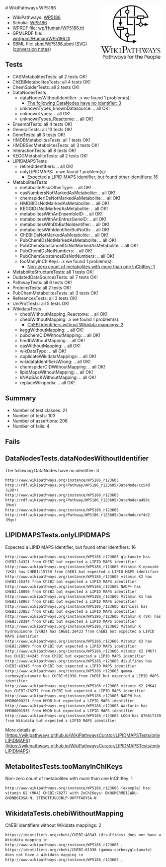 <img style="float: right; width: 200px" src="../logo.png" />
# WikiPathways WP5186

* WikiPathways: [WP5186](https://identifiers.org/wikipathways:WP5186)
* Scholia: [WP5186](https://scholia.toolforge.org/wikipathways/WP5186)
* WPRDF file: [wp/Human/WP5186.ttl](../wp/Human/WP5186.ttl)
* GPMLRDF file: [wp/gpml/Human/WP5186.ttl](../wp/gpml/Human/WP5186.ttl)
* SBML file: [sbml/WP5186.sbml](../sbml/WP5186.sbml) ([SVG](../sbml/WP5186.svg)) ([conversion notes](../sbml/WP5186.txt))

## Tests
* CASMetabolitesTests: all 2 tests OK!
* ChEBIMetabolitesTests: all 4 tests OK!
* ChemSpiderTests: all 2 tests OK!
* DataNodesTests
    * dataNodesWithoutIdentifier: .x we found 1 problem(s):
        * [The following DataNodes have no identifier: 3](#d2d32fa2)
    * unknownTypes_knownDatasource: .. all OK!
    * unknownTypes: .. all OK!
    * unknownTypes_Reactome: .. all OK!
* EnsemblTests: all 4 tests OK!
* GeneralTests: all 13 tests OK!
* GeneTests: all 3 tests OK!
* HMDBMetabolitesTests: all 1 tests OK!
* HMDBSecMetabolitesTests: all 3 tests OK!
* InteractionTests: all 8 tests OK!
* KEGGMetaboliteTests: all 2 tests OK!
* LIPIDMAPSTests
    * retiredIdentifiers: .. all OK!
    * onlyLIPIDMAPS: .x we found 1 problem(s):
        * [Expected a LIPID MAPS identifier, but found other identifiers: 16](#d0bfb67e)
* MetabolitesTests
    * metaboliteAlsoOtherType: .. all OK!
    * casNumbersNotMarkedAsMetabolite: .. all OK!
    * chemspiderIDsNotMarkedAsMetabolite: .. all OK!
    * HMDBIDsNotMarkedAsMetabolite: .. all OK!
    * KEGGIDsNotMarkedAsMetabolite: .. all OK!
    * metabolitesWithAnEnsembleID: .. all OK!
    * metabolitesWithAnEntrezGeneID: .. all OK!
    * metabolitesWithDbButNoIdentifier: .. all OK!
    * metabolitesWithIdentifierButNoDb: .. all OK!
    * ChEBIIDsNotMarkedAsMetabolite: .. all OK!
    * PubChemIDsNotMarkedAsMetabolite: .. all OK!
    * PubChemSubstanceIDsNotMarkedAsMetabolite: .. all OK!
    * PubChemIDsNotNumbers: .. all OK!
    * PubChemSubstanceIDsNotNumbers: .. all OK!
    * tooManyInChIKeys: .x we found 1 problem(s):
        * [Non-zero count of metabolites with more than one InChIKey: 1](#a4e4037e)
* MetaboliteStructureTests: all 1 tests OK!
* OudatedDataSourcesTests: all 7 tests OK!
* PathwayTests: all 6 tests OK!
* ProteinsTests: all 2 tests OK!
* PubChemMetabolitesTests: all 3 tests OK!
* ReferencesTests: all 3 tests OK!
* UniProtTests: all 5 tests OK!
* WikidataTests
    * chebiWithoutMapping_Reactome: .. all OK!
    * chebiWithoutMapping: .x we found 1 problem(s):
        * [ChEBI identifiers without Wikidata mappings: 2](#a8d554ce)
    * keggWithoutMapping: .. all OK!
    * pubchemCIDWithoutMapping: .. all OK!
    * hmdbWithoutMapping: .. all OK!
    * casWithoutMapping: .. all OK!
    * wikDataTypo: .. all OK!
    * duplicateWikidataMappings: .. all OK!
    * wikidataIdentifiersWrong: .. all OK!
    * chemspiderCIDWithoutMapping: .. all OK!
    * lipidMapsWithoutMapping: .. all OK!
    * kNApSAcKWithoutMapping: .. all OK!
    * replaceWikipedia: .. all OK!


## Summary

* Number of test classes: 21
* Number of tests: 103
* Number of assertions: 206
* Number of fails: 4

## Fails

<a name="d2d32fa2" />

## DataNodesTests.dataNodesWithoutIdentifier

The following DataNodes have no identifier: 3
```
http://www.wikipathways.org/instance/WP5186_r123605 http://rdf.wikipathways.org/Pathway/WP5186_r123605/DataNode/cc54d (LOO•)
http://www.wikipathways.org/instance/WP5186_r123605 http://rdf.wikipathways.org/Pathway/WP5186_r123605/DataNode/a498c (Men)
http://www.wikipathways.org/instance/WP5186_r123605 http://rdf.wikipathways.org/Pathway/WP5186_r123605/DataNode/ef4d2 (Mqn)
```

<a name="d0bfb67e" />

## LIPIDMAPSTests.onlyLIPIDMAPS

Expected a LIPID MAPS identifier, but found other identifiers: 16
```
http://www.wikipathways.org/instance/WP5186_r123605 glutamate has CHEBI:14321 from ChEBI but expected a LIPID MAPS identifier
http://www.wikipathways.org/instance/WP5186_r123605 Vitamin K epoxide (VKO) has CHEBI:15759 from ChEBI but expected a LIPID MAPS identifier
http://www.wikipathways.org/instance/WP5186_r123605 vitamin K2 has CHEBI:16374 from ChEBI but expected a LIPID MAPS identifier
http://www.wikipathways.org/instance/WP5186_r123605 NADP+ has CHEBI:18009 from ChEBI but expected a LIPID MAPS identifier
http://www.wikipathways.org/instance/WP5186_r123605 Vitamin K1 has CHEBI:18067 from ChEBI but expected a LIPID MAPS identifier
http://www.wikipathways.org/instance/WP5186_r123605 dithiols has CHEBI:23853 from ChEBI but expected a LIPID MAPS identifier
http://www.wikipathways.org/instance/WP5186_r123605 Vitamin K (VK) has CHEBI:28384 from ChEBI but expected a LIPID MAPS identifier
http://www.wikipathways.org/instance/WP5186_r123605 Vitamin K hydroquinone (VKH2) has CHEBI:28433 from ChEBI but expected a LIPID MAPS identifier
http://www.wikipathways.org/instance/WP5186_r123605 Vitamin K3 has CHEBI:28869 from ChEBI but expected a LIPID MAPS identifier
http://www.wikipathways.org/instance/WP5186_r123605 vitamin K2 (MK7) has CHEBI:44245 from ChEBI but expected a LIPID MAPS identifier
http://www.wikipathways.org/instance/WP5186_r123605 disulfides has CHEBI:48343 from ChEBI but expected a LIPID MAPS identifier
http://www.wikipathways.org/instance/WP5186_r123605 gamma-carboxyglutamate has CHEBI:61938 from ChEBI but expected a LIPID MAPS identifier
http://www.wikipathways.org/instance/WP5186_r123605 vitamin K2 (MK4) has CHEBI:78277 from ChEBI but expected a LIPID MAPS identifier
http://www.wikipathways.org/instance/WP5186_r123605 NADPH has HMDB0000221 from HMDB but expected a LIPID MAPS identifier
http://www.wikipathways.org/instance/WP5186_r123605 Warfarin has HMDB0001935 from HMDB but expected a LIPID MAPS identifier
http://www.wikipathways.org/instance/WP5186_r123605 LOOH has Q76617139 from Wikidata but expected a LIPID MAPS identifier
```

More details at [https://wikipathways.github.io/WikiPathwaysCurator/LIPIDMAPSTests/onlyLIPIDMAPS](https://wikipathways.github.io/WikiPathwaysCurator/LIPIDMAPSTests/onlyLIPIDMAPS)

<a name="a4e4037e" />

## MetabolitesTests.tooManyInChIKeys

Non-zero count of metabolites with more than one InChIKey: 1
```
http://www.wikipathways.org/instance/WP5186_r123605 (example) has: vitamin K2 (MK4) CHEBI:78277 with InChIKeys: DKHGMERMDICWDU-GHDNBGIDSA-N, ZTEVDTFJUUJBLP-UHFFFAOYSA-N
```

<a name="a8d554ce" />

## WikidataTests.chebiWithoutMapping

ChEBI identifiers without Wikidata mappings: 2
```
https://identifiers.org/chebi/CHEBI:48343 (disulfides) does not have a Wikidata mapping in http://www.wikipathways.org/instance/WP5186_r123605 ; 
https://identifiers.org/chebi/CHEBI:61938 (gamma-carboxyglutamate) does not have a Wikidata mapping in http://www.wikipathways.org/instance/WP5186_r123605 ; 
```

